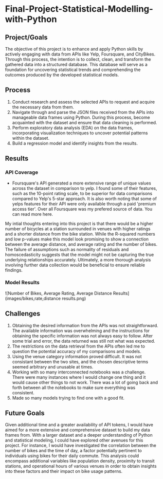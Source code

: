 # Final-Project-Statistical-Modelling-with-Python

## Project/Goals

The objective of this project is to enhance and apply Python skills by actively engaging with data from APIs like Yelp, Foursquare, and CityBikes. Through this process, the intention is to collect, clean, and transform the gathered data into a structured database. This database will serve as a foundation for uncovering statistical trends and comprehending the outcomes produced by the developed statistical models.

## Process

1. Conduct research and assess the selected APIs to request and acquire the necessary data from them.
2. Navigate through and parse the JSON files received from the APIs into manageable data frames using Python. During this process, become acquainted with the dataset and ensure that data cleaning is performed.
3. Perform exploratory data analysis (EDA) on the data frames, incorporating visualization techniques to uncover potential patterns within the dataset.
4. Build a regression model and identify insights from the results.

## Results

### API Coverage
- Foursquare's API generated a more extensive range of unique values across the dataset in comparison to yelp. I found some of their features, such as the 10-point rating scale, to be superior for data comparisons compared to Yelp's 5-star approach. It is also worth noting that some of yelps features for their API were only available through a paid 'premium access tier'. Over all Foursquare was my prefered source of data. You can read more here.

My intial thoughts entering into this project is that there would be a higher number of bicycles at a station surrounded in venues with higher ratings and a shorter distance from the bike station. While the R-squared numbers and low p-values make this model look promising to show a connection between the average distance, and average rating and the number of bikes. The failure of assumptions such as normality of residuals and homoscedasticity suggests that the model might not be capturing the true underlying relationships accurately. Ultimately, a more thorough analysis involving further data collection would be beneficial to ensure reliable findings.
 
 ### Model Results
![Number of Bikes, Average Rating, Average Distance Results](images/bikes,rate,distance results.png)

## Challenges 

1. Obtaining the desired information from the APIs was not straightforward. The available information was overwhelming and the instructions for obtaining the specific information was not always easy to follow. After some trial and error, the data returned was still not what was expected.
2. The restrictions on the data retrieval from the APIs often led me to question the potential accuracy of my comparisons and models.
3. Using the venue category information proved difficult. It was not consistant between the two sites, and the chosen descriptive terms seemed arbitrary and unusable at times.
4. Working with so many interconnected notebooks was a challenge. There were many instances where I would change one thing and it would cause other things to not work. There was a lot of going back and forth between all the notebooks to make sure everything was consistent.
5. Made so many models trying to find one with a good fit. 

## Future Goals

Given additional time and a greater availability of API tokens, I would have aimed for a more extensive and comprehensive dataset to build my data frames from. With a larger dataset and a deeper understanding of Python and statistical modeling, I could have explored other avenues for this project. For instance, I would have investigated the correlation between the number of bikes and the time of day, a factor potentially pertinent to individuals using bikes for their daily commute. This analysis could encompass additional variables like population density, proximity to transit stations, and operational hours of various venues in order to obtain insights into these factors and their impact on bike usage patterns.
